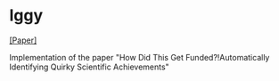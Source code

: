 # Iggy
[[Paper]]()

Implementation of the paper "How Did This Get Funded?!Automatically Identifying Quirky Scientific Achievements"
